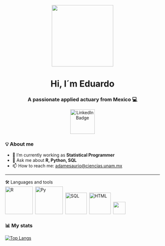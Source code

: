 <div id="header" align="center">
  <img src="https://www.cloudyml.com/wp-content/uploads/2022/06/1ca74946ed770bb635e4de4711bd861f.gif" width = "200" />
  <h1 align = "center" >Hi, I´m Eduardo </h1>
  <h3 align = "center" >A passionate applied actuary from Mexico 💻 </h3> 
</div>
  
<div id="badges" align="center">  
  <a href = "https://www.linkedin.com/in/eduardo-adame-s/" >
     <img src="https://media.tenor.com/KOki-OrS24AAAAAC/linkedin.gif"  width = "80" 
          alt= "LinkedIn Badge"/>
  </a>
 </div>

###  💡 About me

* 🔭 I’m currently working as **Statistical Programmer** 
* 💬 Ask me about **R, Python, SQL**
* 📫 How to reach me: adamesaurio@ciencias.unam.mx
---

<div align ="left"
  <h1> 🛠 Languages and tools </h1>
     <div>
          <img src="https://i.ytimg.com/vi/9-RrkJQQYqY/maxresdefault.jpg" title="RStudio" alt="R" width="90" heigth="40"/>&nbsp;
          <img src="https://wallpapercave.com/dwp1x/wp8042506.jpg" title="Python" alt="Py" width="90" heigth="45"/>&nbsp;
          <img src="https://www.tshirtgeek.com.br/wp-content/uploads/2021/09/com037-scaled.jpg" title="SQL" alt="SQL" width="70" heigth="30"/>&nbsp;
          <img src="https://png.pngtree.com/png-clipart/20190705/original/pngtree-html-file-document-icon-png-image_4191317.jpg" title="HTML" alt="HTML" width="70" heigth="30"/>&nbsp;
          <img src="" title="" alt="" width="40" heigth="40"/>&nbsp;
     </div>
</div>     


### 📊 My stats
[![Top Langs](https://github-readme-stats.vercel.app/api/top-langs/?username=EduardoAdame&langs_count=8&theme=dark#gh-dark-mode-only)](https://github.com/anuraghazra/github-readme-stats)
